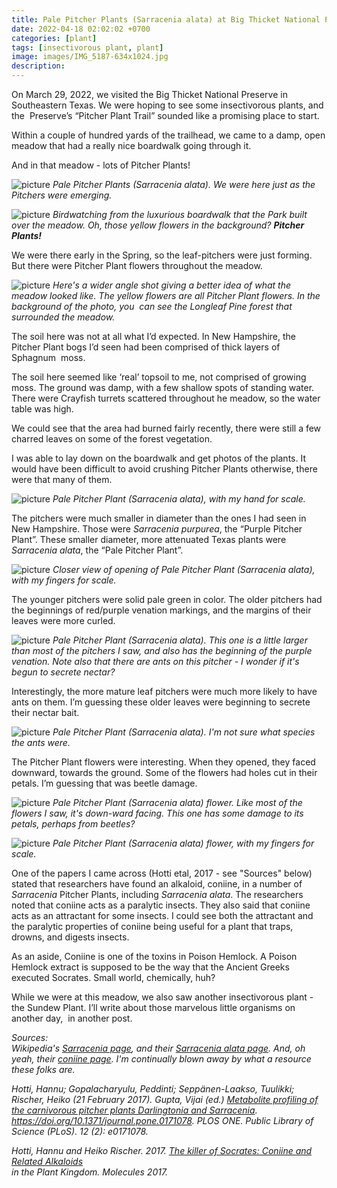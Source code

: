 ```yaml
---
title: Pale Pitcher Plants (Sarracenia alata) at Big Thicket National Preserve
date: 2022-04-18 02:02:02 +0700
categories: [plant]
tags: [insectivorous plant, plant]
image: images/IMG_5187-634x1024.jpg
description: 
---
```

On March 29, 2022, we visited the Big Thicket National Preserve in Southeastern Texas. We were hoping to see some insectivorous plants, and the  Preserve’s “Pitcher Plant Trail” sounded like a promising place to start.

Within a couple of hundred yards of the trailhead, we came to a damp, open meadow that had a really nice boardwalk going through it.

And in that meadow - lots of Pitcher Plants!

![picture](images/IMG_5187-634x1024.jpg)
*Pale Pitcher Plants (_Sarracenia alata_). We were here just as the Pitchers were emerging.*


![picture](images/IMG_5206-1024x811.jpg)
*Birdwatching from the luxurious boardwalk that the Park built over the meadow. Oh, those yellow flowers in the background? **Pitcher Plants!***


We were there early in the Spring, so the leaf-pitchers were just forming. But there were Pitcher Plant flowers throughout the meadow.

![picture](images/IMG_5193-1024x682.jpg)
*Here's a wider angle shot giving a better idea of what the meadow looked like. The yellow flowers are all Pitcher Plant flowers. In the background of the photo, you  can see the Longleaf Pine forest that surrounded the meadow.*

The soil here was not at all what I’d expected. In New Hampshire, the Pitcher Plant bogs I’d seen had been comprised of thick layers of Sphagnum  moss.

The soil here seemed like ‘real’ topsoil to me, not comprised of growing moss. The ground was damp, with a few shallow spots of standing water. There were Crayfish turrets scattered throughout he meadow, so the water table was high.  

We could see that the area had burned fairly recently, there were still a few charred leaves on some of the forest vegetation.

I was able to lay down on the boardwalk and get photos of the plants. It would have been difficult to avoid crushing Pitcher Plants otherwise, there were that many of them.

![picture](images/IMG_5173-682x1024.jpg)
*Pale Pitcher Plant (_Sarracenia alata_), with my hand for scale.*

The pitchers were much smaller in diameter than the ones I had seen in New Hampshire. Those were _Sarracenia_ _purpurea_, the “Purple Pitcher Plant”. These smaller diameter, more attenuated Texas plants were _Sarracenia alata_, the “Pale Pitcher Plant”.

![picture](images/IMG_5174-1024x682.jpg)
*Closer view of opening of Pale Pitcher Plant _(Sarracenia alata_), with my fingers for scale.*

The younger pitchers were solid pale green in color. The older pitchers had the beginnings of red/purple venation markings, and the margins of their leaves were more curled.

![picture](images/IMG_5197-710x1024.jpg)
*Pale Pitcher Plant (_Sarracenia alata_). This one is a little larger than most of the pitchers I saw, and also has the beginning of the purple venation. Note also that there are ants on this pitcher - I wonder if it's begun to secrete nectar?*

Interestingly, the more mature leaf pitchers were much more likely to have ants on them. I’m guessing these older leaves were beginning to secrete their nectar bait.

![picture](images/IMG_5196-682x1024.jpg)
*Pale Pitcher Plant _(Sarracenia alata_). I'm not sure what species the ants were.*

The Pitcher Plant flowers were interesting. When they opened, they faced downward, towards the ground. Some of the flowers had holes cut in their petals. I’m guessing that was beetle damage.

![picture](images/IMG_5177-1024x776.jpg)
*Pale Pitcher Plant (_Sarracenia alata_) flower. Like most of the flowers I saw, it's down-ward facing. This one has some damage to its petals, perhaps from beetles?*

![picture](images/IMG_5192-1024x682.jpg)
*Pale Pitcher Plant (_Sarracenia alata_) flower, with my fingers for scale.*

One of the papers I came across (Hotti etal, 2017 - see "Sources" below) stated that researchers have found an alkaloid, coniine, in a number of _Sarracenia_ Pitcher Plants, including _Sarracenia alata_. The researchers noted that coniine acts as a paralytic insects. They also said that coniine acts as an attractant for some insects. I could see both the attractant and the paralytic properties of coniine being useful for a plant that traps, drowns, and digests insects.

As an aside, Coniine is one of the toxins in Poison Hemlock. A Poison Hemlock extract is supposed to be the way that the Ancient Greeks executed Socrates. Small world, chemically, huh?

While we were at this meadow, we also saw another insectivorous plant - the Sundew Plant. I’ll write about those marvelous little organisms on another day,  in another post.

_Sources:  
Wikipedia's [Sarracenia page](https://en.wikipedia.org/wiki/Sarracenia), and their [Sarracenia alata page](https://en.wikipedia.org/wiki/Sarracenia_alata). And, oh yeah, their [coniine page](https://en.wikipedia.org/wiki/Coniine). I'm continually blown away by what a resource these folks are._

_Hotti, Hannu; Gopalacharyulu, Peddinti; Seppänen-Laakso, Tuulikki; Rischer, Heiko (21 February 2017). Gupta, Vijai (ed.) [Metabolite profiling of the carnivorous pitcher plants Darlingtonia and Sarracenia](https://journals.plos.org/plosone/article?id=10.1371/journal.pone.0171078). https://doi.org/10.1371/journal.pone.0171078. PLOS ONE. Public Library of Science (PLoS). 12 (2): e0171078._

_Hotti, Hannu and Heiko Rischer. 2017. [The killer of Socrates: Coniine and Related Alkaloids](https://www.mdpi.com/1420-3049/22/11/1962)  
in the Plant Kingdom. Molecules 2017._
